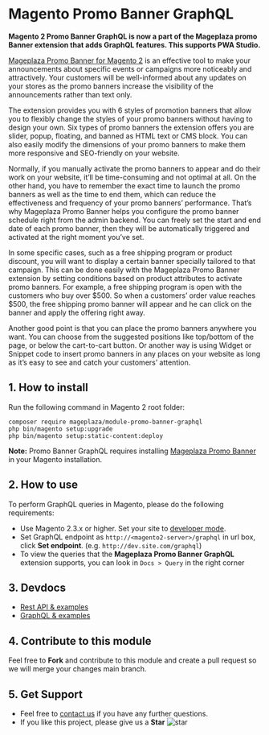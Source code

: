 # Magento Promo Banner GraphQL

**Magento 2 Promo Banner GraphQL is now a part of the Mageplaza promo Banner extension that adds GraphQL features. This supports PWA Studio.** 

[Mageplaza Promo Banner for Magento 2](https://www.mageplaza.com/magento-2-promo-banner/) is an effective tool to make your announcements about specific events or campaigns more noticeably and attractively. Your customers will be well-informed about any updates on your stores as the promo banners increase the visibility of the announcements rather than text only. 

The extension provides you with 6 styles of promotion banners that allow you to flexibly change the styles of your promo banners without having to design your own. Six types of promo banners the extension offers you are slider, popup, floating, and banned as HTML text or CMS block. You can also easily modify the dimensions of your promo banners to make them more responsive and SEO-friendly on your website. 

Normally, if you manually activate the promo banners to appear and do their work on your website, it’ll be time-consuming and not optimal at all. On the other hand, you have to remember the exact time to launch the promo banners as well as the time to end them, which can reduce the effectiveness and frequency of your promo banners’ performance. That’s why Mageplaza Promo Banner helps you configure the promo banner schedule right from the admin backend. You can freely set the start and end date of each promo banner, then they will be automatically triggered and activated at the right moment you’ve set. 

In some specific cases, such as a free shipping program or product discount, you will want to display a certain banner specially tailored to that campaign. This can be done easily with the Mageplaza Promo Banner extension by setting conditions based on product attributes to activate promo banners. For example, a free shipping program is open with the customers who buy over $500. So when a customers’ order value reaches $500, the free shipping promo banner will appear and he can click on the banner and apply the offering right away. 

Another good point is that you can place the promo banners anywhere you want. You can choose from the suggested positions like top/bottom of the page, or below the cart-to-cart button. Or another way is using Widget or Snippet code to insert promo banners in any places on your website as long as it’s easy to see and catch your customers’ attention.


## 1. How to install

Run the following command in Magento 2 root folder:

```
composer require mageplaza/module-promo-banner-graphql
php bin/magento setup:upgrade
php bin/magento setup:static-content:deploy
```

**Note:**
Promo Banner GraphQL requires installing [Mageplaza Promo Banner](https://www.mageplaza.com/magento-2-promo-banner/) in your Magento installation.

## 2. How to use

To perform GraphQL queries in Magento, please do the following requirements:

- Use Magento 2.3.x or higher. Set your site to [developer mode](https://www.mageplaza.com/devdocs/enable-disable-developer-mode-magento-2.html).
- Set GraphQL endpoint as `http://<magento2-server>/graphql` in url box, click **Set endpoint**.
  (e.g. `http://dev.site.com/graphql`)
- To view the queries that the **Mageplaza Promo Banner GraphQL** extension supports, you can look in `Docs > Query` in the right corner

## 3. Devdocs

- [Rest API & examples](https://documenter.getpostman.com/view/10589000/TVt1A5LK)
- [GraphQL & examples](https://documenter.getpostman.com/view/10589000/TVt1A5Qb)

## 4. Contribute to this module

Feel free to **Fork** and contribute to this module and create a pull request so we will merge your changes main branch.

## 5. Get Support

- Feel free to [contact us](https://www.mageplaza.com/contact.html) if you have any further questions.
- If you like this project, please give us a **Star** ![star](https://i.imgur.com/S8e0ctO.png)
